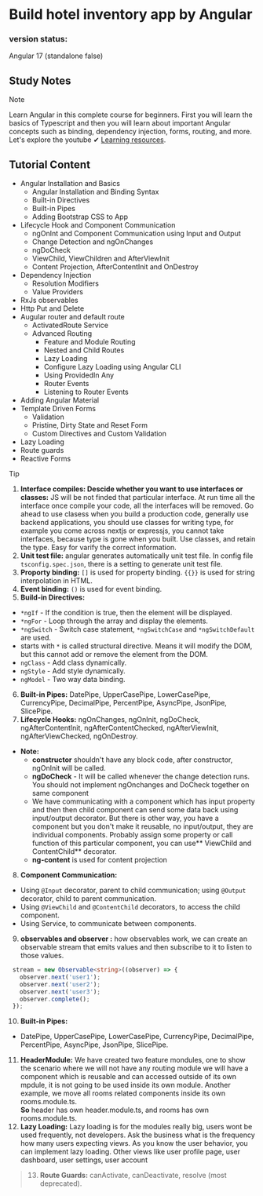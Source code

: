 # Build hotel inventory app by Angular 
### version status:
Angular 17 (standalone false)
## Study Notes
> [!NOTE]
> Learn Angular in this complete course for beginners. First you will learn the basics of Typescript and then you will learn about important Angular concepts such as binding, dependency injection, forms, routing, and more. Let's explore the youtube ✔ [Learning resources](https://www.youtube.com/watch?v=3qBXWUpoPHo&t=608s).


 ## Tutorial Content
 - Angular Installation and Basics
   - Angular Installation and Binding Syntax
   - Built-in Directives
   - Built-in Pipes
   - Adding Bootstrap CSS to App
 - Lifecycle Hook and Component Communication
   - ngOnInt and Component Communication using Input and Output
   - Change Detection and ngOnChanges
   - ngDoCheck
   - ViewChild, ViewChildren and AfterViewInit
   - Content Projection, AfterContentInit and OnDestroy
 - Dependency Injection
   - Resolution Modifiers
   - Value Providers
 - RxJs observables
 - Http Put and Delete
 - Augular router and default route
   - ActivatedRoute Service
   - Advanced Routing
     - Feature and Module Routing
     - Nested and Child Routes
     - Lazy Loading
     - Configure Lazy Loading using Angular CLI
     - Using ProvidedIn Any
     - Router Events
     - Listening to Router Events
 - Adding Angular Material
 - Template Driven Forms
   - Validation
   - Pristine, Dirty State and Reset Form
   - Custom Directives and Custom Validation
 - Lazy Loading
 - Route guards
 - Reactive Forms
> [!TIP]
> 1. **Interface compiles: Descide whether you want to use interfaces or classes:** JS will be not finded that particular interface. At run time all the interface once compile your code, all the interfaces will be removed. Go ahead to use clasess when you build a production code, generally use backend applications, you should use classes for writing type, for example you come across nextjs or expressjs, you cannot take interfaces, because type is gone when you built. Use classes, and retain the type. Easy for varify the correct information.
> 2. **Unit test file:** angular generates automatically unit test file. In config file `tsconfig.spec.json`, there is a setting to generate unit test file.
> 3. **Proporty binding:** `[]` is used for property binding. `{{}}` is used for string interpolation in HTML.
> 4. **Event binding:** `()` is used for event binding.
> 5. **Build-in Directives:** 
> - `*ngIf` - If the condition is true, then the element will be displayed.
> - `*ngFor` - Loop through the array and display the elements.
> - `*ngSwitch` - Switch case statement, `*ngSwitchCase` and `*ngSwitchDefault` are used.
> - starts with `*` is called structural directive. Means it will modify the DOM, but this cannot add or remove the element from the DOM.
> - `ngClass` - Add class dynamically.
> - `ngStyle` - Add style dynamically.
> - `ngModel` - Two way data binding.
> 6. **Built-in Pipes:** DatePipe, UpperCasePipe, LowerCasePipe, CurrencyPipe, DecimalPipe, PercentPipe, AsyncPipe, JsonPipe, SlicePipe.
> 7. **Lifecycle Hooks:** ngOnChanges, ngOnInit, ngDoCheck, ngAfterContentInit, ngAfterContentChecked, ngAfterViewInit, ngAfterViewChecked, ngOnDestroy.<br>
  > - **Note:**
  >   - **constructor** shouldn't have any block code, after constructor, ngOnInit will be called. <br>
  >   - **ngDoCheck** - It will be called whenever the change detection runs. You should not implement ngOnchanges and DoCheck together on same component<br>
  >   - We have communicating with a component which has input property and then then child component can send some data back using input/output decorator. But there is other way, you have a component but you don't make it reusable, no input/output, they are individual components. Probably assign some property or call function of this particular component, you can use** ViewChild and ContentChild** decorator.<br>
  >   - **ng-content** is used for content projection
> 
> 8. **Component Communication:**
> - Using `@Input` decorator, parent to child communication; using `@Output` decorator, child to parent communication.
> - Using `@ViewChild` and `@ContentChild` decorators, to access the child component.
> - Using Service, to communicate between components.
> 
> 9. **observables and observer :**
> how observables work, we can create an observable stream that emits values and then subscribe to it to listen to those values.
> ```ts
>  stream = new Observable<string>((observer) => {
>    observer.next('user1');
>    observer.next('user2');
>    observer.next('user3');
>    observer.complete();
>  });
>```
> 10. **Built-in Pipes:**
> - DatePipe, UpperCasePipe, LowerCasePipe, CurrencyPipe, DecimalPipe, PercentPipe, AsyncPipe, JsonPipe, SlicePipe.
> 11. **HeaderModule:** We have created two feature mondules, one to show the scenario where we will not have any routing module we will have a component which is reusable and can accessed outside of its own mpdule, it is not going to be used inside its own module. Another example, we move all rooms related components inside its own rooms.module.ts. <br>
> **So** header has own header.module.ts, and rooms has own rooms.module.ts.
> 12. **Lazy Loading:** Lazy loading is for the modules really big, users wont be used frequently, not developers. Ask the business what is the frequency how many users expecting views. As you know the user behavior, you can implement lazy loading. Other views like user profile page, user dashboard, user settings, user account <br>
> > 13. **Route Guards:** canActivate, canDeactivate, resolve (most deprecated).